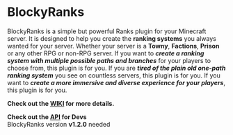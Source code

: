 # BlockyRanks


BlockyRanks is a simple but powerful Ranks plugin for your Minecraft server. It is designed to help you create the **ranking systems** you always wanted for your server. Whether your server is a **Towny**, **Factions**, **Prison** or any other RPG or non-RPG server. If you want to _**create a ranking system with multiple possible paths and branches**_ for your players to choose from, this plugin is for you. If you are _**tired of the plain old one-path ranking system**_ you see on countless servers, this plugin is for you. If you want to _**create a more immersive and diverse experience for your players**_, this plugin is for you.


**Check out the [WIKI](https://github.com/BlockyBorzan/BlockyRanks/wiki) for more details.**

**Check out the [API](https://github.com/BlockyBorzan/BlockyRanks/tree/master/Blocky%20Ranks%20API/src/main/java/me/blocky/ranksapi) for Devs**  
BlockyRanks version **v1.2.0** needed

